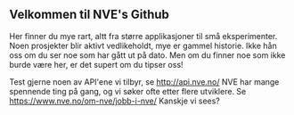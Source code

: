## Velkommen til NVE's Github

Her finner du mye rart, altt fra større applikasjoner til små eksperimenter.
Noen prosjekter blir aktivt vedlikeholdt, mye er gammel historie.
Ikke hån oss om du ser noe som har gått ut på dato. Men om du finner noe som ikke burde være her, er det supert om du tipser oss!

Test gjerne noen av API'ene vi tilbyr, se http://api.nve.no/
NVE har mange spennende ting på gang, og vi søker ofte etter flere utviklere. Se https://www.nve.no/om-nve/jobb-i-nve/ 
Kanskje vi sees?
